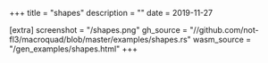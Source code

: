 
+++
title = "shapes"
description = ""
date = 2019-11-27

[extra]
screenshot = "/shapes.png"
gh_source = "//github.com/not-fl3/macroquad/blob/master/examples/shapes.rs"
wasm_source = "/gen_examples/shapes.html"
+++

